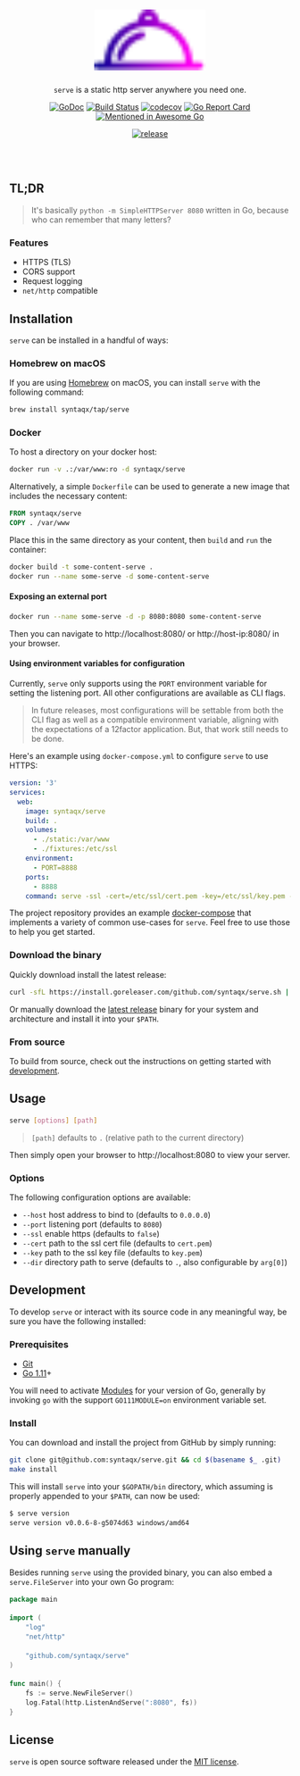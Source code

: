 <div align="center">

# <img src="docs/logo.svg" width="200">

`serve` is a static http server anywhere you need one.

[homebrew]: https://brew.sh/
[git]:      https://git-scm.com/
[golang]:   https://golang.org/
[releases]: https://github.com/syntaqx/serve/releases
[modules]:  https://github.com/golang/go/wiki/Modules

[![GoDoc](https://godoc.org/github.com/syntaqx/serve?status.svg)](https://godoc.org/github.com/syntaqx/serve)
[![Build Status](https://travis-ci.org/syntaqx/serve.svg?branch=master)](https://travis-ci.org/syntaqx/serve)
[![codecov](https://codecov.io/gh/syntaqx/serve/branch/master/graph/badge.svg)](https://codecov.io/gh/syntaqx/serve)
[![Go Report Card](https://goreportcard.com/badge/github.com/syntaqx/serve)](https://goreportcard.com/report/github.com/syntaqx/serve)
[![Mentioned in Awesome Go](https://awesome.re/mentioned-badge.svg)](https://github.com/avelino/awesome-go)

[![release](https://img.shields.io/github/release-pre/syntaqx/serve.svg)][releases]

<br><br>

</div>

## TL;DR

> It's basically `python -m SimpleHTTPServer 8080` written in Go, because who
> can remember that many letters?

### Features

* HTTPS (TLS)
* CORS support
* Request logging
* `net/http` compatible

## Installation

`serve` can be installed in a handful of ways:

### Homebrew on macOS

If you are using [Homebrew][] on macOS, you can install `serve` with the
following command:

```sh
brew install syntaqx/tap/serve
```

### Docker

To host a directory on your docker host:

```sh
docker run -v .:/var/www:ro -d syntaqx/serve
```

Alternatively, a simple `Dockerfile` can be used to generate a new image that
includes the necessary content:

```dockerfile
FROM syntaqx/serve
COPY . /var/www
```

Place this in the same directory as your content, then `build` and `run` the
container:

```sh
docker build -t some-content-serve .
docker run --name some-serve -d some-content-serve
```

#### Exposing an external port

```sh
docker run --name some-serve -d -p 8080:8080 some-content-serve
```

Then you can navigate to http://localhost:8080/ or http://host-ip:8080/ in your
browser.

#### Using environment variables for configuration

Currently, `serve` only supports using the `PORT` environment variable for
setting the listening port. All other configurations are available as CLI flags.

> In future releases, most configurations will be settable from both the CLI
> flag as well as a compatible environment variable, aligning with the
> expectations of a 12factor application. But, that work still needs to be done.

Here's an example using `docker-compose.yml` to configure `serve` to use HTTPS:

```yaml
version: '3'
services:
  web:
    image: syntaqx/serve
    build: .
    volumes:
      - ./static:/var/www
      - ./fixtures:/etc/ssl
    environment:
      - PORT=8888
    ports:
      - 8888
    command: serve -ssl -cert=/etc/ssl/cert.pem -key=/etc/ssl/key.pem -dir=/var/www
```

The project repository provides an example [docker-compose](./docker-compose.yml)
that implements a variety of common use-cases for `serve`. Feel free to use
those to help you get started.

### Download the binary

Quickly download install the latest release:

```sh
curl -sfL https://install.goreleaser.com/github.com/syntaqx/serve.sh | sh
```

Or manually download the [latest release][releases] binary for your system and
architecture and install it into your `$PATH`.

### From source

To build from source, check out the instructions on getting started with
[development](#development).

## Usage

```sh
serve [options] [path]
```

> `[path]` defaults to `.` (relative path to the current directory)

Then simply open your browser to http://localhost:8080 to view your server.

### Options

The following configuration options are available:

* `--host` host address to bind to (defaults to `0.0.0.0`)
* `--port` listening port (defaults to `8080`)
* `--ssl` enable https (defaults to `false`)
* `--cert` path to the ssl cert file (defaults to `cert.pem`)
* `--key` path to the ssl key file (defaults to `key.pem`)
* `--dir` directory path to serve (defaults to `.`, also configurable by `arg[0]`)

## Development

To develop `serve` or interact with its source code in any meaningful way, be
sure you have the following installed:

### Prerequisites

* [Git][git]
* [Go 1.11][golang]+

You will need to activate [Modules][modules] for your version of Go, generally
by invoking `go` with the support `GO111MODULE=on` environment variable set.

### Install

You can download and install the project from GitHub by simply running:

```sh
git clone git@github.com:syntaqx/serve.git && cd $(basename $_ .git)
make install
```

This will install `serve` into your `$GOPATH/bin` directory, which assuming is
properly appended to your `$PATH`, can now be used:

```sh
$ serve version
serve version v0.0.6-8-g5074d63 windows/amd64
```

## Using `serve` manually

Besides running `serve` using the provided binary, you can also embed a
`serve.FileServer` into your own Go program:

```go
package main

import (
	"log"
	"net/http"

	"github.com/syntaqx/serve"
)

func main() {
	fs := serve.NewFileServer()
	log.Fatal(http.ListenAndServe(":8080", fs))
}
```

## License

[MIT]: https://opensource.org/licenses/MIT

`serve` is open source software released under the [MIT license][MIT].
